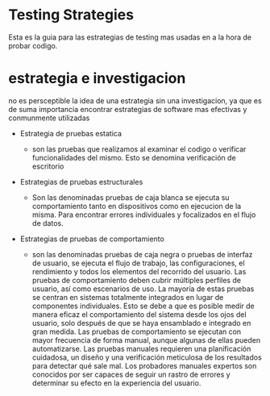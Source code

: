 # Testing Strategies

Esta es la guia para las estrategias de testing mas usadas en a la hora de probar codigo.

# estrategia e investigacion

no es persceptible la idea de una estrategia sin una investigacion, ya que es de suma importancia encontrar estrategias de software mas efectivas y conmunmente utilizadas


- Estrategia de pruebas estatica

    - son las pruebas que realizamos al examinar el codigo o verificar funcionalidades del mismo. Esto se denomina verificación de escritorio

- Estrategias de pruebas estructurales
    - Son las denominadas pruebas de caja blanca se ejecuta su comportamiento tanto en dispositivos como en ejecucion de la misma. Para encontrar errores individuales y focalizados en el flujo de datos.

- Estrategias de pruebas de comportamiento

    - son las denominadas pruebas de caja negra o pruebas de interfaz de usuario, se ejecuta el flujo de trabajo, las configuraciones, el rendimiento y todos los elementos del recorrido del usuario.
    Las pruebas de comportamiento deben cubrir múltiples perfiles de usuario, así como escenarios de uso. La mayoría de estas pruebas se centran en sistemas totalmente integrados en lugar de componentes individuales. Esto se debe a que es posible medir de manera eficaz el comportamiento del sistema desde los ojos del usuario, solo después de que se haya ensamblado e integrado en gran medida.
    Las pruebas de comportamiento se ejecutan con mayor frecuencia de forma manual, aunque algunas de ellas pueden automatizarse. Las pruebas manuales requieren una planificación cuidadosa, un diseño y una verificación meticulosa de los resultados para detectar qué sale mal. Los probadores manuales expertos son conocidos por ser capaces de seguir un rastro de errores y determinar su efecto en la experiencia del usuario.
